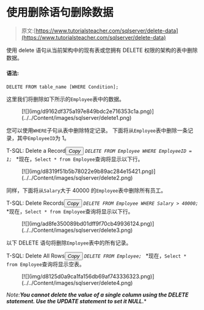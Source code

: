 # 使用删除语句删除数据

> 原文:[https://www.tutorialsteacher.com/sqlserver/delete-data](https://www.tutorialsteacher.com/sqlserver/delete-data)

使用 delete 语句从当前架构中的现有表或您拥有 DELETE 权限的架构的表中删除数据。

#### 语法:

```
DELETE FROM table_name [WHERE Condition];
```

这里我们将删除如下所示的`Employee`表中的数据。

<figure>[![](img/d9162df375a197e849bdc2e716353c1a.png)](../../Content/images/sqlserver/delete1.png)</figure>

您可以使用`WHERE`子句从表中删除特定记录。 下面将从`Employee`表中删除一条记录，其中`EmployeeID`为 1。

T-SQL: Delete a Record<button class="copy-btn pull-right" title="Copy example code">*Copy*</button> *```
DELETE FROM Employee WHERE EmployeeID = 1; 
```*  *现在，`Select * from Employee`查询将显示以下行。

<figure>[![](img/d8319f51b5b78022e9b89ac284e15421.png)](../../Content/images/sqlserver/delete2.png)</figure>

同样，下面将从`Salary`大于 40000 的`Employee`表中删除所有员工。

T-SQL: Delete Records<button class="copy-btn pull-right" title="Copy example code">*Copy*</button> *```
DELETE FROM Employee WHERE Salary > 40000; 
```*  *现在，`Select * from Employee`查询将显示以下行。

<figure>[![](img/ad8fe350089bd01dff9f70cb49936124.png)](../../Content/images/sqlserver/delete3.png)</figure>

以下 DELETE 语句将删除`Employee`表中的所有记录。

T-SQL: Delete All Rows<button class="copy-btn pull-right" title="Copy example code">*Copy*</button> *```
DELETE FROM Employee; 
```*  *现在，`Select * from Employee`查询将显示空表。

<figure>[![](img/d8125d0a9ca1fa156db69af743336323.png)](../../Content/images/sqlserver/delete4.png)</figure>

*Note:**You cannot delete the value of a single column using the DELETE statement. Use the UPDATE statement to set it NULL.****